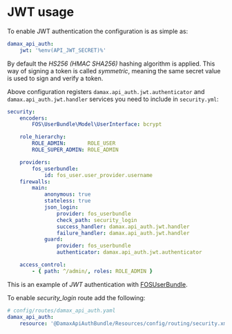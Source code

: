 # JWT usage

To enable JWT authentication the configuration is as simple as:

```yaml
damax_api_auth:
    jwt: '%env(API_JWT_SECRET)%'
```

By default the _HS256 (HMAC SHA256)_ hashing algorithm is applied. This way of signing a token is called _symmetric_, meaning the same secret value is used to sign and verify a token.

Above configuration registers `damax.api_auth.jwt.authenticator` and `damax.api_auth.jwt.handler` services you need to include in `security.yml`:

```yaml
security:
    encoders:
        FOS\UserBundle\Model\UserInterface: bcrypt

    role_hierarchy:
        ROLE_ADMIN:       ROLE_USER
        ROLE_SUPER_ADMIN: ROLE_ADMIN

    providers:
        fos_userbundle:
            id: fos_user.user_provider.username
    firewalls:
        main:
            anonymous: true
            stateless: true
            json_login:
                provider: fos_userbundle
                check_path: security_login
                success_handler: damax.api_auth.jwt.handler
                failure_handler: damax.api_auth.jwt.handler
            guard:
                provider: fos_userbundle
                authenticator: damax.api_auth.jwt.authenticator

    access_control:
        - { path: ^/admin/, roles: ROLE_ADMIN }
```

This is an example of _JWT_ authentication with [FOSUserBundle](https://github.com/FriendsOfSymfony/FOSUserBundle).

To enable _security_login_ route add the following:

```yaml
# config/routes/damax_api_auth.yaml
damax_api_auth:
    resource: '@DamaxApiAuthBundle/Resources/config/routing/security.xml'
```
